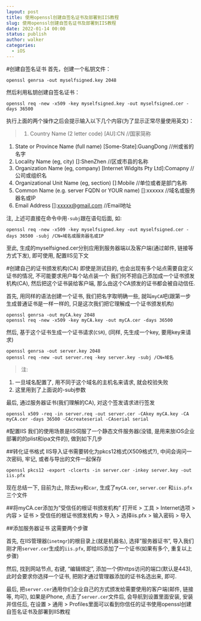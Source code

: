 ```yaml
---
layout: post
title: 使用openssl创建自签名证书及部署到IIS教程
slug: 使用openssl创建自签名证书及部署到IIS教程
date: 2022-01-14 00:00
status: publish
author: walker
categories: 
  - iOS
---
```


#创建自签名证书
首先，创建一个私钥文件：
```
openssl genrsa -out myselfsigned.key 2048
```
然后利用私钥创建自签名证书：
```
openssl req -new -x509 -key myselfsigned.key -out myselfsigned.cer -days 36500
```
执行上面的两个操作之后会提示输入以下几个内容(为了显示正常尽量使用英文)：
>1. Country Name (2 letter code) [AU]:CN //国家简称
1. State or Province Name (full name) [Some-State]:GuangDong //州或省的名字
1. Locality Name (eg, city) []:ShenZhen //区或市县的名称
1. Organization Name (eg, company) [Internet Widgits Pty Ltd]:Comapny //公司或组织名
1. Organizational Unit Name (eg, section) []:Mobile //单位或者是部门名称
1. Common Name (e.g. server FQDN or YOUR name) []:xxxxxx //域名或服务器名或IP
1. Email Address []:xxxxx@gmail.com //Email地址

注, 上述可直接在命令中用`-subj`跟在语句后面, 如:
```
openssl req -new -x509 -key myselfsigned.key -out myselfsigned.cer -days 36500 -subj /CN=域名或服务器名或IP
```
至此, 生成的myselfsigned.cer分别应用到服务器端以及客户端(通过邮件, 链接等方式下发), 即可使用, 配置IIS见下文 

#创建自己的证书颁发机构(CA)
即使是测试目的, 也会出现有多个站点需要自定义证书的情况, 不可能要求用户每个站点装一个 我们何不把自己添加成一个证书颁发机构(CA), 然后把这个证书装给客户端, 那么由这个CA颁发的证书都会被自动信任. 

首先, 用同样的语法创建一个证书, 我们把名字取明确一些, 就叫`myCA`吧(跟第一步生成普通证书是一样一样的, 只是这次我们把它理解成一个证书颁发机构)
```
openssl genrsa -out myCA.key 2048
openssl req -new -x509 -key myCA.key -out myCA.cer -days 36500
```
然后, 基于这个证书生成一个证书请求(`CSR`), (同样, 先生成一个key, 要用key来请求)
```
openssl genrsa -out server.key 2048
openssl req -new -out server.req -key server.key -subj /CN=域名
```
>注:
1. 一旦域名配置了, 用不同于这个域名的主机名来请求, 就会校验失败
2. 这里用到了上面说的-subj参数

最后, 通过服务器证书(我们理解的CA), 对这个签发请求进行签发
```
openssl x509 -req -in server.req -out server.cer -CAkey myCA.key -CA myCA.cer -days 36500 -CAcreateserial -CAserial serial
 ```

#配置IIS
我们的使用场景是IIS伺服了一个静态文件服务器(没错, 是用来放iOS企业部署的的plist和ipa文件的), 做到如下几步

##转化证书格式
IIS导入证书需要转化为pkcs12格式(X509格式?), 中间会询问一次密码, 牢记, 或者与导出的文件一起保存
```
openssl pkcs12 -export -clcerts -in server.cer -inkey server.key -out iis.pfx
```
现在总结一下, 目前为止, 除去`key`和`car`, 生成了`myCA.cer`, `server.cer` 和`iis.pfx`三个文件 

##将myCA.cer添加为”受信任的根证书颁发机构”
打开IE > 工具 > Internet选项 > 内容 > 证书 > 受信任的根证书颁发机构 > 导入 > 选择iis.pfx > 输入密码 > 导入

##添加服务器证书
这需要两个步骤

首先, 在IIS管理器(`inetmgr`)的根目录上(就是机器名), 选择”服务器证书”, 导入我们刚才用`server.cer`生成的`iis.pfx`, 即给IIS添加了一个证书(如果有多个, 重复以上步骤)

然后, 找到网站节点, 右键, “编辑绑定”, 添加一个供https访问的端口(默认是443), 此时会要求你选择一个证书, 把刚才通过管理器添加的证书名选出来, 即可.

最后, 把`server.cer`通用你们企业自己的方式颁发给需要使用的客户端(邮件, 链接等, 均可), 如果是iPhone, 点击了`server.cer`文件后, 会导航到设置里面安装, 安装并信任后, 在设置 > 通用 > Profiles里面可以看到你信任的证书使用openssl创建自签名证书及部署到IIS教程
